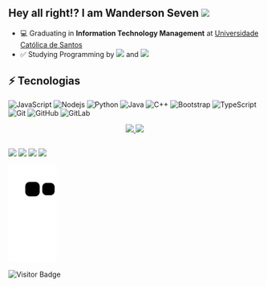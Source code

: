 ## Hey all right!? I am Wanderson Seven <img src="https://raw.githubusercontent.com/aemmadi/aemmadi/master/wave.gif" width="30px">
- 💻 Graduating in **Information Technology Management** at [Universidade Católica de Santos](https://www.unisantos.br/)
- ✅ Studying Programming by <a href="https://app.rocketseat.com.br/me/wandseven" target="_blank"><img src="https://www.rocketseat.com.br/_next/image?url=%2Fassets%2Flogos%2Frocketseat.svg&w=256&q=100" width="125px" target="_blank"></a>    and    <a href="https://web.dio.me/users/wandseven" target="_black"><img src="https://hermes.digitalinnovation.one/assets/diome/logo.svg" width="60px" target="_black"></a> 
     

## ⚡ Tecnologias

![JavaScript](https://img.shields.io/badge/-JavaScript-black?style=flat-square&logo=javascript)
![Nodejs](https://img.shields.io/badge/-Nodejs-black?style=flat-square&logo=Node.js)
![Python](https://img.shields.io/badge/-Python-black?style=flat-square&logo=Python)
![Java](https://img.shields.io/badge/-java-E34A86?style=flat-square&logo=java)
![C++](https://img.shields.io/badge/-C++-00599C?style=flat-square&logo=c)
![Bootstrap](https://img.shields.io/badge/-Bootstrap-563D7C?style=flat-square&logo=bootstrap)
![TypeScript](https://img.shields.io/badge/-TypeScript-007ACC?style=flat-square&logo=typescript)
![Git](https://img.shields.io/badge/-Git-black?style=flat-square&logo=git)
![GitHub](https://img.shields.io/badge/-GitHub-181717?style=flat-square&logo=github)
![GitLab](https://img.shields.io/badge/-GitLab-FCA121?style=flat-square&logo=gitlab)
      
      
<div align="center">
  <a href="https://github.com/phothok">
  <img height="120em" src="https://github-readme-stats.vercel.app/api?username=phothok&show_icons=true&theme=dark&include_all_commits=true&count_private=true"/>
  <img height="120em" src="https://github-readme-stats.vercel.app/api/top-langs/?username=phothok&layout=compact&langs_count=7&theme=dark"/>
</div>

</div>
  
   ##
  
  <div> 
  <a href="https://instagram.com/wandseven" target="_blank"><img src="https://img.shields.io/badge/-Instagram-%23E4405F?style=for-the-badge&logo=instagram&logoColor=white" target="_blank"></a>
 	<a href="https://www.twitch.tv/phothok" target="_blank"><img src="https://img.shields.io/badge/Twitch-9146FF?style=for-the-badge&logo=twitch&logoColor=white" target="_blank"></a>
  <a href = "mailto:wandseven@hotmail.com"><img src="https://img.shields.io/badge/-Gmail-%23333?style=for-the-badge&logo=gmail&logoColor=white" target="_blank"></a>
  <a href="https://www.linkedin.com/in/wandseven" target="_blank"><img src="https://img.shields.io/badge/-LinkedIn-%230077B5?style=for-the-badge&logo=linkedin&logoColor=white" target="_blank"></a>
 
</div>
  
![snake gif](https://github.com/phothok/phothok/blob/output/github-contribution-grid-snake.svg)

![Visitor Badge](https://visitor-badge.laobi.icu/badge?page_id=phothok)
